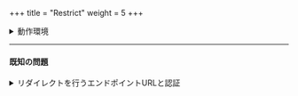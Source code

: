 +++
title = "Restrict"
weight = 5
+++

<details>
  <summary>
    動作環境
  </summary>

  - Chrome
  - Safari
  - Firefox
  - Edge

  の最新版で動作します。

</details>

---

#### 既知の問題

<details>
  <summary>
    リダイレクトを行うエンドポイントURLと認証
  </summary>
  Safariにて、リダイレクトを行うエンドポイントURLを指定すると正しく認証を行うことが出来ません。
</details>